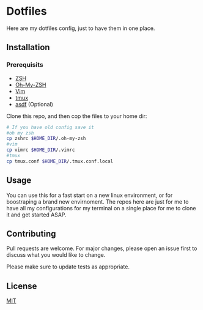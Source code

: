 # Dotfiles

Here are my dotfiles config, just to have them in one place.

## Installation

### Prerequisits
- [ZSH](https://www.zsh.org/)
- [Oh-My-ZSH](https://ohmyz.sh/)
- [Vim](https://www.vim.org/)
- [tmux](https://github.com/tmux/tmux)
- [asdf](https://github.com/asdf-vm/asdf) (Optional)

Clone this repo, and then cop the files to your home dir:

```bash
# If you have old config save it
#oh my zsh
cp zshrc $HOME_DIR/.oh-my-zsh
#vim
cp vimrc $HOME_DIR/.vimrc
#tmux
cp tmux.conf $HOME_DIR/.tmux.conf.local

```

## Usage

You can use this for a fast start on a new linux environment, or for boostraping a brand new envirnoment. The repos here are just for me to have all my configurations for my terminal on a single place for me to clone it and get started ASAP.

## Contributing
Pull requests are welcome. For major changes, please open an issue first to discuss what you would like to change.

Please make sure to update tests as appropriate.

## License
[MIT](https://choosealicense.com/licenses/mit/)
